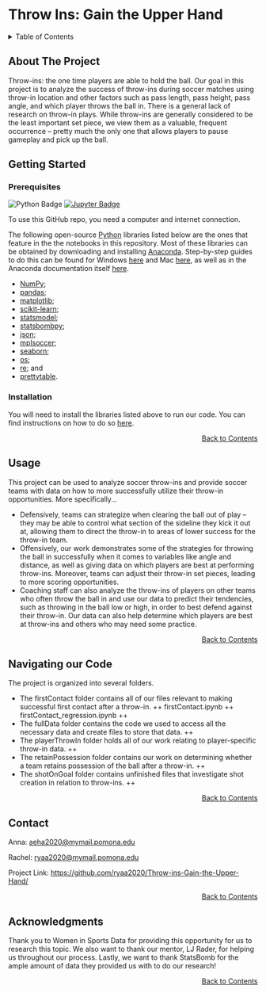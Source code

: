 # Throw Ins: Gain the Upper Hand

<!-- TABLE OF CONTENTS -->
<details>
  <summary>Table of Contents</summary>
  <ol>
    <li>
      <a href="#about-the-project">About The Project</a>
    </li>
    <li>
      <a href="#getting-started">Getting Started</a>
      <ul>
        <li><a href="#prerequisites">Prerequisites</a></li>
        <li><a href="#installation">Installation</a></li>
      </ul>
    </li>
    <li><a href="#usage">Usage</a></li>
    <li><a href="#roadmap">Roadmap</a></li>
    <li><a href="#contributing">Contributing</a></li>
    <li><a href="#contact">Contact</a></li>
    <li><a href="#acknowledgments">Acknowledgments</a></li>
  </ol>
</details>

## About The Project

Throw-ins: the one time players are able to hold the ball. Our goal in this project is to analyze the success of throw-ins during soccer matches using throw-in location and other factors such as pass length, pass height, pass angle, and which player throws the ball in. There is a general lack of research on throw-in plays. While throw-ins are generally considered to be the least important set piece, we view them as a valuable, frequent occurrence – pretty much the only one that allows players to pause gameplay and pick up the ball. 

## Getting Started

### Prerequisites

![Python Badge](https://img.shields.io/badge/-python-3f7dae?style=flat&logo=python&logoColor=fff)
[![Jupyter Badge](https://img.shields.io/badge/Made%20with-Jupyter-orange?style=flat&logo=Jupyter)](https://jupyter.org/try)

<!--This project is written in Python programming language. <br>-->
To use this GitHub repo, you need a computer and internet connection.

The following open-source [Python](https://www.python.org/) libraries listed below are the ones that feature in the the notebooks in this repository. Most of these libraries can be obtained by downloading and installing [Anaconda](https://anaconda.org/anaconda/conda). Step-by-step guides to do this can be found for Windows [here](https://medium.com/@GalarnykMichael/install-python-on-windows-anaconda-c63c7c3d1444) and Mac [here](https://medium.com/@GalarnykMichael/install-python-on-mac-anaconda-ccd9f2014072), as well as in the Anaconda documentation itself [here](https://docs.anaconda.com/anaconda/install/).

*    [NumPy](https://numpy.org/doc/stable/contents.html);
*    [pandas](http://pandas.pydata.org/);
*    [matplotlib](https://matplotlib.org/contents.html?v=20200411155018);
*    [scikit-learn](https://scikit-learn.org/stable/);
*    [statsmodel](https://www.statsmodels.org/stable/index.html);
*    [statsbombpy](https://github.com/statsbomb/statsbombpy);
*    [json](https://docs.python.org/3/library/json.html);
*    [mplsoccer](https://mplsoccer.readthedocs.io/en/latest/index.html);
*    [seaborn](https://seaborn.pydata.org/);
*    [os](https://docs.python.org/3/library/os.html);
*    [re](https://docs.python.org/3/library/re.html); and
*    [prettytable](https://pypi.org/project/prettytable/).


### Installation

You will need to install the libraries listed above to run our code. You can find instructions on how to do so [here](https://docs.python.org/3/installing/index.html).


<p align="right"><a href="#table-of-contents">Back to Contents</a>


## Usage

This project can be used to analyze soccer throw-ins and provide soccer teams with data on how to more successfully utilize their throw-in opportunities.
More specifically... 
  + Defensively, teams can strategize when clearing the ball out of play – they may be able to control what section of the sideline they kick it out at, allowing them to direct the throw-in to areas of lower success for the throw-in team. 
  + Offensively, our work demonstrates some of the strategies for throwing the ball in successfully when it comes to variables like angle and distance, as well as giving data on which players are best at performing throw-ins. Moreover, teams can adjust their throw-in set pieces, leading to more scoring opportunities. 
  + Coaching staff can also analyze the throw-ins of players on other teams who often throw the ball in and use our data to predict their tendencies, such as throwing in the ball low or high, in order to best defend against their throw-in. Our data can also help determine which players are best at throw-ins and others who may need some practice. 


<p align="right"><a href="#table-of-contents">Back to Contents</a>

## Navigating our Code

The project is organized into several folders. 
  + The firstContact folder contains all of our files relevant to making successful first contact after a throw-in. 
    ++ firstContact.ipynb
    ++ firstContact_regression.ipynb
    ++
  + The fullData folder contains the code we used to access all the necessary data and create files to store that data. 
    ++ 
  + The playerThrowIn folder holds all of our work relating to player-specific throw-in data. 
    ++ 
  + The retainPossession folder contains our work on determining whether a team retains possession of the ball after a throw-in. 
    ++ 
  + The shotOnGoal folder contains unfinished files that investigate shot creation in relation to throw-ins. 
    ++ 

<p align="right"><a href="#table-of-contents">Back to Contents</a>

## Contact

Anna: aeha2020@mymail.pomona.edu

Rachel: ryaa2020@mymail.pomona.edu

Project Link: https://github.com/ryaa2020/Throw-ins-Gain-the-Upper-Hand/

<p align="right"><a href="#table-of-contents">Back to Contents</a>

## Acknowledgments

Thank you to Women in Sports Data for providing this opportunity for us to research this topic. We also want to thank our mentor, LJ Rader, for helping us throughout our process. Lastly, we want to thank StatsBomb for the ample amount of data they provided us with to do our research! 

<p align="right"><a href="#table-of-contents">Back to Contents</a>
